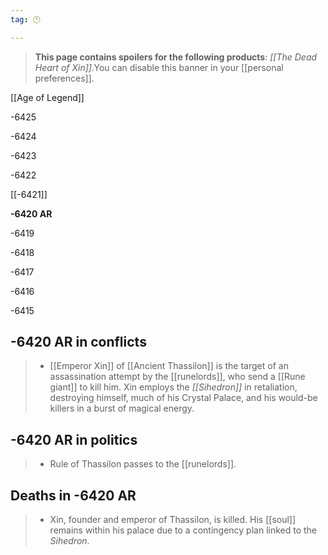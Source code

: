 ```yaml
---
tag: 🕛

---
```

>  **This page contains spoilers for the following products**: *[[The Dead Heart of Xin]]*.You can disable this banner in your [[personal preferences]].



[[Age of Legend]]


-6425

-6424

-6423

-6422

[[-6421]]

**-6420 AR**

-6419

-6418

-6417

-6416

-6415



## -6420 AR in conflicts

>  - [[Emperor Xin]] of [[Ancient Thassilon]] is the target of an assassination attempt by the [[runelords]], who send a [[Rune giant]] to kill him. Xin employs the *[[Sihedron]]* in retaliation, destroying himself, much of his Crystal Palace, and his would-be killers in a burst of magical energy.


## -6420 AR in politics

>  - Rule of Thassilon passes to the [[runelords]].


## Deaths in -6420 AR

>  - Xin, founder and emperor of Thassilon, is killed. His [[soul]] remains within his palace due to a contingency plan linked to the *Sihedron*.






